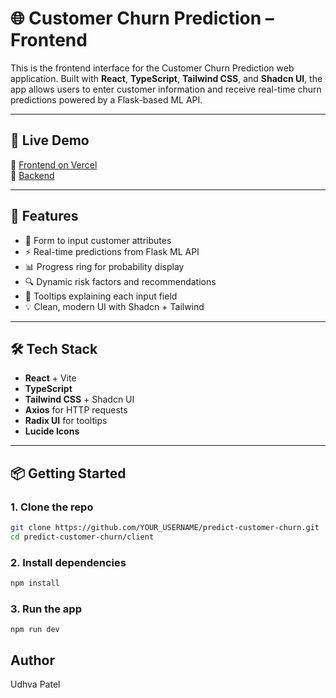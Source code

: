 # 🌐 Customer Churn Prediction – Frontend

This is the frontend interface for the Customer Churn Prediction web application. Built with **React**, **TypeScript**, **Tailwind CSS**, and **Shadcn UI**, the app allows users to enter customer information and receive real-time churn predictions powered by a Flask-based ML API.

---

## 🚀 Live Demo

🔗 [Frontend on Vercel](https://predict-customer-churn.vercel.app/)  
🔧 [Backend](https://github.com/UdhvaPatel/predict-customer-churn-server/)

---

## 🧠 Features

- 🎯 Form to input customer attributes
- ⚡ Real-time predictions from Flask ML API
- 📊 Progress ring for probability display
- 🔍 Dynamic risk factors and recommendations
- 🧩 Tooltips explaining each input field
- 💡 Clean, modern UI with Shadcn + Tailwind

---

## 🛠 Tech Stack

- **React** + Vite
- **TypeScript**
- **Tailwind CSS** + Shadcn UI
- **Axios** for HTTP requests
- **Radix UI** for tooltips
- **Lucide Icons**

---

## 📦 Getting Started

### 1. Clone the repo

```bash
git clone https://github.com/YOUR_USERNAME/predict-customer-churn.git
cd predict-customer-churn/client

```

### 2. Install dependencies

```bash
npm install
```
### 3. Run the app

```
npm run dev
```

## Author
Udhva Patel
